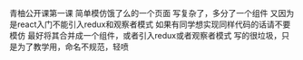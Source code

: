 青柚公开课第一课 简单模仿饿了么的一个页面
写复杂了，多分了一个组件
又因为是react入门不能引入redux和观察者模式
如果有同学想实现同样代码的话请不要模仿
最好将其合并成一个组件，或者引入redux或者观察者模式
写的很垃圾，只是为了教学用，命名不规范，轻喷